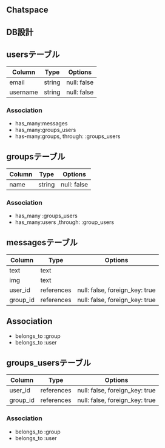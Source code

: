 ## Chatspace
## DB設計

## usersテーブル

|Column|Type|Options|
|------|----|-------|
|email|string|null: false|
|username|string|null: false|

### Association

- has_many:messages
- has_many:groups_users
- has-many:groups, through: :groups_users

## groupsテーブル

|Column|Type|Options|
|------|----|-------|
|name|string|null: false|
### Association

- has_many :groups_users
- has_many:users ,through: :group_users

## messagesテーブル

|Column|Type|Options|
|------|----|-------|
|text|text| |
|img|text| |
|user_id|references|null: false, foreign_key: true|
|group_id|references|null: false, foreign_key: true|


## Association

- belongs_to :group
- belongs_to :user

## groups_usersテーブル

|Column|Type|Options|
|------|----|-------|
|user_id|references|null: false, foreign_key: true|
|group_id|references|null: false, foreign_key: true|

### Association

- belongs_to :group
- belongs_to :user
